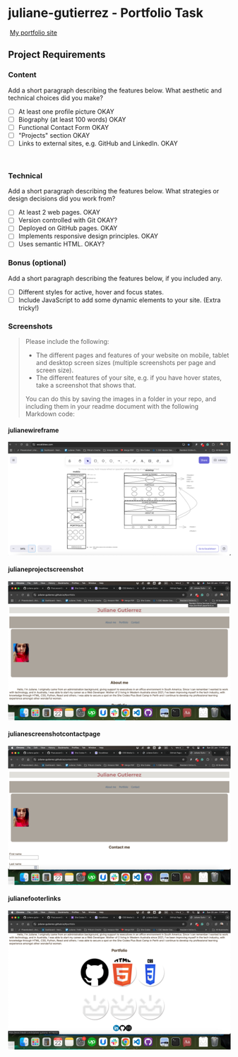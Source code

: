 #  juliane-gutierrez - Portfolio Task
​
[My portfolio site](juliane-gutierrez.github.io)
​
## Project Requirements

### Content
 Add a short paragraph describing the features below. What aesthetic and technical choices did you make? 
- [ ] At least one profile picture OKAY
- [ ] Biography (at least 100 words) OKAY
- [ ] Functional Contact Form OKAY
- [ ] "Projects" section OKAY
- [ ] Links to external sites, e.g. GitHub and LinkedIn. OKAY
<!-- I believe its all done, with some upgrade I want to do, as adding my index page link on my h1 -->
​
### Technical
 Add a short paragraph describing the features below. What strategies or design decisions did you work from? 
- [ ] At least 2 web pages. OKAY
- [ ] Version controlled with Git OKAY?
- [ ] Deployed on GitHub pages. OKAY
- [ ] Implements responsive design principles. OKAY
- [ ] Uses semantic HTML. OKAY?

### Bonus (optional)
 Add a short paragraph describing the features below, if you included any. 
- [ ] Different styles for active, hover and focus states.
- [ ] Include JavaScript to add some dynamic elements to your site. (Extra tricky!)
​
### Screenshots
> Please include the following:
> - The different pages and features of your website on mobile, tablet and desktop screen sizes (multiple screenshots per page and screen size).
> - The different features of your site, e.g. if you have hover states, take a screenshot that shows that.  
> 
> You can do this by saving the images in a folder in your repo, and including them in your readme document with the following Markdown code: 

####  julianewireframe 
![Screenshot of my wireframe](img/julianewireframe.png)

####  julianeprojectscreenshot
![Screenshot of my main page](img/julianeprojectscreenshot.png)

####  julianescreenshotcontactpage
![Screenshot of my contact page with form page](img/julianescreenshotcontactpage.png)

####  julianefooterlinks
![Screenshot of my footer showing linkedin link](img/julianefooterlinks.png)